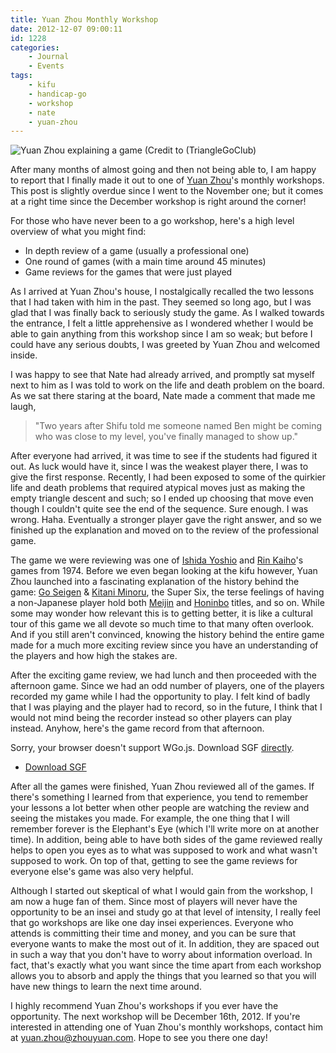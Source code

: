 ```yaml
---
title: Yuan Zhou Monthly Workshop
date: 2012-12-07 09:00:11
id: 1228
categories:
	- Journal
	- Events
tags:
	- kifu
	- handicap-go
	- workshop
	- nate
	- yuan-zhou
---
```


![Yuan Zhou explaining a game (Credit to (TriangleGoClub)](/images/2012/12/yuanzhou.jpg "Yuan Zhou")

After many months of almost going and then not being able to, I am happy to report that I finally made it out to one of [Yuan Zhou](http://zhouyuan.com "Yuan Zhou Website")'s monthly workshops. This post is slightly overdue since I went to the November one; but it comes at a right time since the December workshop is right around the corner!

For those who have never been to a go workshop, here's a high level overview of what you might find:

*   In depth review of a game (usually a professional one)
*   One round of games (with a main time around 45 minutes)
*   Game reviews for the games that were just played

As I arrived at Yuan Zhou's house, I nostalgically recalled the two lessons that I had taken with him in the past. They seemed so long ago, but I was glad that I was finally back to seriously study the game. As I walked towards the entrance, I felt a little apprehensive as I wondered whether I would be able to gain anything from this workshop since I am so weak; but before I could have any serious doubts, I was greeted by Yuan Zhou and welcomed inside.

I was happy to see that Nate had already arrived, and promptly sat myself next to him as I was told to work on the life and death problem on the board. As we sat there staring at the board, Nate made a comment that made me laugh,

> "Two years after Shifu told me someone named Ben might be coming who was close to my level, you've finally managed to show up."

After everyone had arrived, it was time to see if the students had figured it out. As luck would have it, since I was the weakest player there, I was to give the first response. Recently, I had been exposed to some of the quirkier life and death problems that required atypical moves just as making the empty triangle descent and such; so I ended up choosing that move even though I couldn't quite see the end of the sequence. Sure enough. I was wrong. Haha. Eventually a stronger player gave the right answer, and so we finished up the explanation and moved on to the review of the professional game.

The game we were reviewing was one of [Ishida Yoshio](http://en.wikipedia.org/wiki/Yoshio_Ishida "Ishida Yoshio Wikipedia") and [Rin Kaiho](http://en.wikipedia.org/wiki/Rin_Kaiho "Rin Kaiho Wikipedia")'s games from 1974\. Before we even began looking at the kifu however, Yuan Zhou launched into a fascinating explanation of the history behind the game: [Go Seigen](http://en.wikipedia.org/wiki/Go_Seigen "Go Seigen Wikipedia") &amp; [Kitani Minoru](http://en.wikipedia.org/wiki/Kitani_Minoru "Kitani Minoru Wikipedia"), the Super Six, the terse feelings of having a non-Japanese player hold both [Meijin](http://en.wikipedia.org/wiki/Meijin "Meijin Wikipedia") and [Honinbo](http://en.wikipedia.org/wiki/Honinbo "Honinbo Wikipedia") titles, and so on. While some may wonder how relevant this is to getting better, it is like a cultural tour of this game we all devote so much time to that many often overlook. And if you still aren't convinced, knowing the history behind the entire game made for a much more exciting review since you have an understanding of the players and how high the stakes are.

After the exciting game review, we had lunch and then proceeded with the afternoon game. Since we had an odd number of players, one of the players recorded my game while I had the opportunity to play. I felt kind of badly that I was playing and the player had to record, so in the future, I think that I would not mind being the recorder instead so other players can play instead. Anyhow, here's the game record from that afternoon.

<article>
	<section data-wgo="/kifu/2012/2012.12.04-Yuan-Zhou-Workshop-Nov.sgf" data-wgo-enablewheel="false" style="width: 100%">
	  <p>Sorry, your browser doesn't support WGo.js. Download SGF <a href="/kifu/2012/2012.12.04-Yuan-Zhou-Workshop-Nov.sgf">directly</a>.</p>
	</section>
	<div><ul><li><a href="/kifu/2012/2012.12.04-Yuan-Zhou-Workshop-Nov.sgf">Download SGF</a></li></ul></div>
</article>

After all the games were finished, Yuan Zhou reviewed all of the games. If there's something I learned from that experience, you tend to remember your lessons a lot better when other people are watching the review and seeing the mistakes you made. For example, the one thing that I will remember forever is the Elephant's Eye (which I'll write more on at another time). In addition, being able to have both sides of the game reviewed really helps to open you eyes as to what was supposed to work and what wasn't supposed to work. On top of that, getting to see the game reviews for everyone else's game was also very helpful.

Although I started out skeptical of what I would gain from the workshop, I am now a huge fan of them. Since most of players will never have the opportunity to be an insei and study go at that level of intensity, I really feel that go workshops are like one day insei experiences. Everyone who attends is committing their time and money, and you can be sure that everyone wants to make the most out of it. In addition, they are spaced out in such a way that you don't have to worry about information overload. In fact, that's exactly what you want since the time apart from each workshop allows you to absorb and apply the things that you learned so that you will have new things to learn the next time around.

I highly recommend Yuan Zhou's workshops if you ever have the opportunity. The next workshop will be December 16th, 2012\. If you're interested in attending one of Yuan Zhou's monthly workshops, contact him at [yuan.zhou@zhouyuan.com](mailto:yuan.zhou@zhouyuan.com). Hope to see you there one day!
